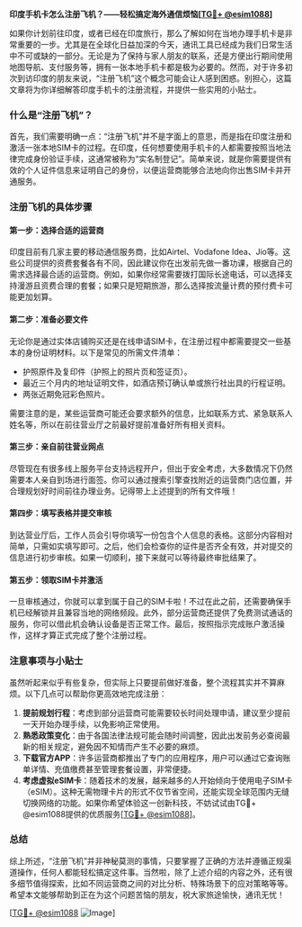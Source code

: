 **印度手机卡怎么注册飞机？——轻松搞定海外通信烦恼[[TG💪+ @esim1088](https://t.me/s/esim1088)]**

如果你计划前往印度，或者已经在印度旅行，那么了解如何在当地办理手机卡是非常重要的一步。尤其是在全球化日益加深的今天，通讯工具已经成为我们日常生活中不可或缺的一部分。无论是为了保持与家人朋友的联系，还是方便出行期间使用地图导航、支付服务等，拥有一张本地手机卡都是极为必要的。然而，对于许多初次到访印度的朋友来说，“注册飞机”这个概念可能会让人感到困惑。别担心，这篇文章将为你详细解答印度手机卡的注册流程，并提供一些实用的小贴士。

### 什么是“注册飞机”？

首先，我们需要明确一点：“注册飞机”并不是字面上的意思，而是指在印度注册和激活一张本地SIM卡的过程。在印度，任何想要使用手机卡的人都需要按照当地法律完成身份验证手续，这通常被称为“实名制登记”。简单来说，就是你需要提供有效的个人证件信息来证明自己的身份，以便运营商能够合法地向你出售SIM卡并开通服务。

### 注册飞机的具体步骤

#### 第一步：选择合适的运营商
印度目前有几家主要的移动通信服务商，比如Airtel、Vodafone Idea、Jio等。这些公司提供的资费套餐各有不同，因此建议你在出发前先做一番功课，根据自己的需求选择最合适的运营商。例如，如果你经常需要拨打国际长途电话，可以选择支持漫游且资费合理的套餐；如果只是短期旅游，那么选择按流量计费的预付费卡可能更加划算。

#### 第二步：准备必要文件
无论你是通过实体店铺购买还是在线申请SIM卡，在注册过程中都需要提交一些基本的身份证明材料。以下是常见的所需文件清单：
- 护照原件及复印件（护照上的照片页和签证页）。
- 最近三个月内的地址证明文件，如酒店预订确认单或旅行社出具的行程证明。
- 两张近期免冠彩色照片。

需要注意的是，某些运营商可能还会要求额外的信息，比如联系方式、紧急联系人姓名等，所以在前往营业厅之前最好提前准备好所有相关资料。

#### 第三步：亲自前往营业网点
尽管现在有很多线上服务平台支持远程开户，但出于安全考虑，大多数情况下仍然需要本人亲自到场进行面签。你可以通过搜索引擎查找附近的运营商门店位置，并合理规划好时间前往办理业务。记得带上上述提到的所有文件哦！

#### 第四步：填写表格并提交审核
到达营业厅后，工作人员会引导你填写一份包含个人信息的表格。这部分内容相对简单，只需如实填写即可。之后，他们会检查你的证件是否齐全有效，并对提交的信息进行初步审核。如果一切顺利，接下来就可以等待最终审批结果了。

#### 第五步：领取SIM卡并激活
一旦审核通过，你就可以拿到属于自己的SIM卡啦！不过在此之前，还需要确保手机已经解锁并且兼容当地的网络频段。此外，部分运营商还提供了免费测试通话的服务，你可以借此机会确认设备是否正常工作。最后，按照指示完成账户激活操作，这样才算正式完成了整个注册过程。

### 注意事项与小贴士

虽然听起来似乎有些复杂，但实际上只要提前做好准备，整个流程其实并不算麻烦。以下几点可以帮助你更高效地完成注册：

1. **提前规划行程**：考虑到部分运营商可能需要较长时间处理申请，建议至少提前一天开始办理手续，以免影响正常使用。
2. **熟悉政策变化**：由于各国法律法规可能会随时间调整，因此出发前务必查阅最新的相关规定，避免因不知情而产生不必要的麻烦。
3. **下载官方APP**：许多运营商都推出了专门的应用程序，用户可以通过它查询账单详情、充值缴费甚至管理套餐设置，非常便捷。
4. **考虑虚拟eSIM卡**：随着技术的发展，越来越多的人开始倾向于使用电子SIM卡（eSIM）。这种无需物理卡片的形式不仅节省空间，还能实现全球范围内无缝切换网络的功能。如果你希望体验这一创新科技，不妨试试由TG💪+ @esim1088提供的优质服务[[TG💪+ @esim1088](https://t.me/s/esim1088)]。

### 总结

综上所述，“注册飞机”并非神秘莫测的事情，只要掌握了正确的方法并遵循正规渠道操作，任何人都能轻松搞定这件事。当然啦，除了上述介绍的内容之外，还有很多细节值得探索，比如不同运营商之间的对比分析、特殊场景下的应对策略等等。希望本文能够帮助到正在为这个问题苦恼的朋友，祝大家旅途愉快，通讯无忧！

[[TG💪+ @esim1088](https://t.me/s/esim1088) ![Image](https://i.postimg.cc/4NQfJmqS/Snipaste-2025-05-13-00-14-12.png)]